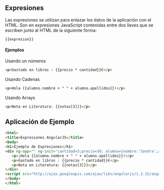 ## Expresiones ##

Las expresiones se utilizan para enlazar los datos de la aplicación con el HTML. Son en expresiones JavaScript contenidas entre dos llaves que se escriben junto al HTML de la siguiente forma:

```
{{expresion}}
```

#### Ejemplos ####

Usando un números

```HTML
<p>Gastado en libros : {{precio * cantidad}}€</p>
```

Usando Cadenas

```HTML
<p>Hola {{alumno.nombre + " " + alumno.apellidos}}!</p>
```

Usando Arrays

```HTML
<p>Nota en Literatura: {{notas[3]}}</p>
```

## Aplicación de Ejemplo ##

```HTML
<html>
<title>Expresiones AngularJS</title>
<body>
<h1>Ejemplo de Expresiones</h1>
<div ng-app="" ng-init="cantidad=3;precio=30; alumno={nombre:'Sandra',apellidos:'Fernandez'};notas=[7,9,5,6]">
   <p>¡Hola {{alumno.nombre + " " + alumno.apellidos}}!</p>   
   <p>Gastado en libros : {{precio * cantidad}}€</p>
   <p>Nota en Literatura: {{notas[3]}}</p>
</div>
<script src="http://ajax.googleapis.com/ajax/libs/angularjs/1.2.15/angular.min.js"></script>
</body>
</html>
```
